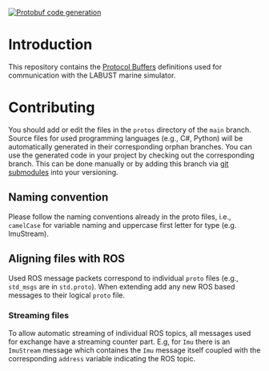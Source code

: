 [![Protobuf code generation](https://github.com/Davian1704/marus-proto/actions/workflows/generator.yml/badge.svg)](https://github.com/Davian1704/marus-proto/actions/workflows/generator.yml)

# Introduction
This repository contains the [Protocol Buffers](https://developers.google.com/protocol-buffers) 
definitions used for communication with the LABUST marine simulator.

# Contributing
You should add or edit the files in the `protos` directory of the `main` branch. 
Source files for used programming languages (e.g., C#, Python) will be automatically 
generated in their corresponding orphan branches. You can use the generated code in 
your project by checking out the corresponding branch. This can be done manually or 
by adding this branch via [git submodules](https://git-scm.com/book/en/v2/Git-Tools-Submodules) 
into your versioning.

## Naming convention
Please follow the naming conventions already in the proto files, i.e., `camelCase` for
variable naming and uppercase first letter for type (e.g. ImuStream).

## Aligning files with ROS
Used ROS message packets correspond to individual `proto` files (e.g., `std_msgs` are in `std.proto`). 
When extending add any new ROS based messages to their logical `proto` file. 

### Streaming files
To allow automatic streaming of individual ROS topics, all messages used for exchange have 
a streaming counter part. E.g, for `Imu` there is an `ImuStream` message which containes the `Imu` 
message itself coupled with the corresponding `address` variable indicating the ROS topic.
